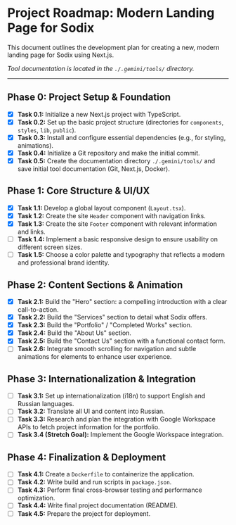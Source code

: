 # Project Roadmap: Modern Landing Page for Sodix

This document outlines the development plan for creating a new, modern landing page for Sodix using Next.js.

*Tool documentation is located in the `./.gemini/tools/` directory.*

---

## Phase 0: Project Setup & Foundation

- [x] **Task 0.1:** Initialize a new Next.js project with TypeScript.
- [x] **Task 0.2:** Set up the basic project structure (directories for `components`, `styles`, `lib`, `public`).
- [x] **Task 0.3:** Install and configure essential dependencies (e.g., for styling, animations).
- [x] **Task 0.4:** Initialize a Git repository and make the initial commit.
- [x] **Task 0.5:** Create the documentation directory `./.gemini/tools/` and save initial tool documentation (Git, Next.js, Docker).

## Phase 1: Core Structure & UI/UX

- [x] **Task 1.1:** Develop a global layout component (`Layout.tsx`).
- [x] **Task 1.2:** Create the site `Header` component with navigation links.
- [x] **Task 1.3:** Create the site `Footer` component with relevant information and links.
- [ ] **Task 1.4:** Implement a basic responsive design to ensure usability on different screen sizes.
- [ ] **Task 1.5:** Choose a color palette and typography that reflects a modern and professional brand identity.

## Phase 2: Content Sections & Animation

- [x] **Task 2.1:** Build the "Hero" section: a compelling introduction with a clear call-to-action.
- [x] **Task 2.2:** Build the "Services" section to detail what Sodix offers.
- [x] **Task 2.3:** Build the "Portfolio" / "Completed Works" section.
- [x] **Task 2.4:** Build the "About Us" section.
- [x] **Task 2.5:** Build the "Contact Us" section with a functional contact form.
- [ ] **Task 2.6:** Integrate smooth scrolling for navigation and subtle animations for elements to enhance user experience.

## Phase 3: Internationalization & Integration

- [ ] **Task 3.1:** Set up internationalization (i18n) to support English and Russian languages.
- [ ] **Task 3.2:** Translate all UI and content into Russian.
- [ ] **Task 3.3:** Research and plan the integration with Google Workspace APIs to fetch project information for the portfolio.
- [ ] **Task 3.4 (Stretch Goal):** Implement the Google Workspace integration.

## Phase 4: Finalization & Deployment

- [ ] **Task 4.1:** Create a `Dockerfile` to containerize the application.
- [ ] **Task 4.2:** Write build and run scripts in `package.json`.
- [ ] **Task 4.3:** Perform final cross-browser testing and performance optimization.
- [ ] **Task 4.4:** Write final project documentation (README).
- [ ] **Task 4.5:** Prepare the project for deployment.

